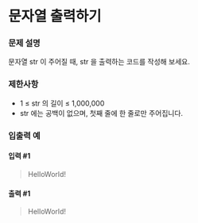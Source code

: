 # 문자열 출력하기
### 문제 설명
문자열 str 이 주어질 때, str 을 출력하는 코드를 작성해 보세요.
### 제한사항
- 1 ≤ str 의 길이 ≤ 1,000,000  
- str 에는 공백이 없으며, 첫째 줄에 한 줄로만 주어집니다.
### 입출력 예
#### 입력 #1  
> HelloWorld!
#### 출력 #1
> HelloWorld!